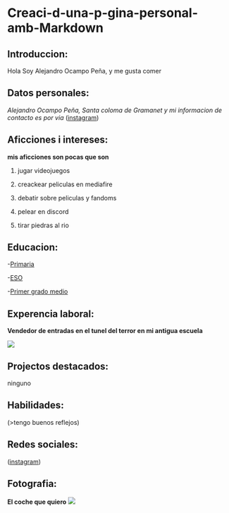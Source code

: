 # Creaci-d-una-p-gina-personal-amb-Markdown

## Introduccion:
 Hola Soy Alejandro Ocampo Peña, y me gusta comer

## Datos personales:
*Alejandro Ocampo Peña, Santa coloma de Gramanet y mi informacion
de contacto es por via* ([instagram](https://www.instagram.com/alocpe_/))

## Aficciones i intereses: 
**mis aficciones son pocas que son**

1. jugar videojuegos

2. creackear peliculas en mediafire

3. debatir sobre peliculas y fandoms

4. pelear en discord

5. tirar piedras al rio

## Educacion:
-[Primaria](https://agora.xtec.cat/ceipferrandesagarra/)

-[ESO](https://agora.xtec.cat/insdesantacoloma/)

-[Primer grado medio](https://elpuig.xeill.net/)

## Experencia laboral:
**Vendedor de entradas en el tunel del terror en mi antigua escuela**
 
![](https://agora.xtec.cat/insdesantacoloma/wp-content/uploads/usu1849/2018/10/IMG_20181031_100729-300x225.jpg)

## Projectos destacados: 
ninguno

## Habilidades: 
(>tengo buenos reflejos)

## Redes sociales: 
([instagram](https://www.instagram.com/alocpe_/))

## Fotografia:
**El coche que quiero**
![](https://www.motorwebargentina.com/wp-content/uploads/2023/08/BMW-Serie-3-2024-2.jpg)

